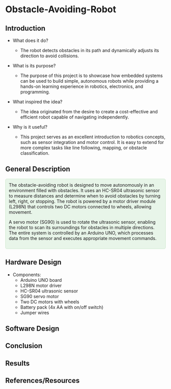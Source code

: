 # Obstacle-Avoiding-Robot

## Introduction
- What does it do?
  - The robot detects obstacles in its path and dynamically adjusts its direction to avoid collisions.

- What is its purpose?
  - The purpose of this project is to showcase how embedded systems can be used to build simple, autonomous robots while providing a hands-on learning experience in robotics, electronics, and programming.

- What inspired the idea?
  - The idea originated from the desire to create a cost-effective and efficient robot capable of navigating independently.

- Why is it useful?
  - This project serves as an excellent introduction to robotics concepts, such as sensor integration and motor control. It is easy to extend for more complex tasks like line following, mapping, or obstacle classification.

## General Description
<div style="background-color: #e8f5e9; padding: 10px; border: 1px solid #c8e6c9; border-radius: 5px;"> The obstacle-avoiding robot is designed to move autonomously in an environment filled with obstacles. It uses an HC-SR04 ultrasonic sensor to measure distances and determine when to avoid obstacles by turning left, right, or stopping.
The robot is powered by a motor driver module (L298N) that controls two DC motors connected to wheels, allowing movement.

A servo motor (SG90) is used to rotate the ultrasonic sensor, enabling the robot to scan its surroundings for obstacles in multiple directions. The entire system is controlled by an Arduino UNO, which processes data from the sensor and executes appropriate movement commands.

</div>

## Hardware Design
- Components: 
  - Arduino UNO board 
  - L298N motor driver 
  - HC-SR04 ultrasonic sensor 
  - SG90 servo motor 
  - Two DC motors with wheels 
  - Battery pack (4x AA with on/off switch) 
  - Jumper wires

## Software Design

## Conclusion

## Results

## References/Resources
